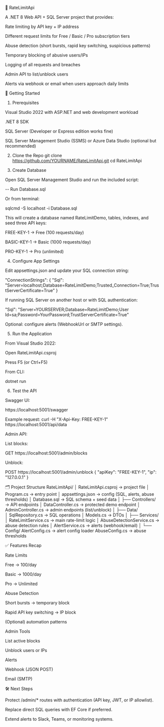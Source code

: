 📘 RateLimitApi

A .NET 8 Web API + SQL Server project that provides:

Rate limiting by API key + IP address

Different request limits for Free / Basic / Pro subscription tiers

Abuse detection (short bursts, rapid key switching, suspicious patterns)

Temporary blocking of abusive users/IPs

Logging of all requests and breaches

Admin API to list/unblock users

Alerts via webhook or email when users approach daily limits

🚀 Getting Started
1. Prerequisites

Visual Studio 2022
 with ASP.NET and web development workload

.NET 8 SDK

SQL Server (Developer or Express edition works fine)

SQL Server Management Studio (SSMS) or Azure Data Studio (optional but recommended)

2. Clone the Repo
git clone https://github.com/YOURNAME/RateLimitApi.git
cd RateLimitApi

3. Create Database

Open SQL Server Management Studio and run the included script:

-- Run Database.sql


Or from terminal:

sqlcmd -S localhost -i Database.sql


This will create a database named RateLimitDemo, tables, indexes, and seed three API keys:

FREE-KEY-1 → Free (100 requests/day)

BASIC-KEY-1 → Basic (1000 requests/day)

PRO-KEY-1 → Pro (unlimited)

4. Configure App Settings

Edit appsettings.json and update your SQL connection string:

"ConnectionStrings": {
  "Sql": "Server=localhost;Database=RateLimitDemo;Trusted_Connection=True;TrustServerCertificate=True"
}


If running SQL Server on another host or with SQL authentication:

"Sql": "Server=YOURSERVER;Database=RateLimitDemo;User Id=sa;Password=YourPassword;TrustServerCertificate=True"


Optional: configure alerts (WebhookUrl or SMTP settings).

5. Run the Application

From Visual Studio 2022:

Open RateLimitApi.csproj

Press F5 (or Ctrl+F5)

From CLI:

dotnet run

6. Test the API

Swagger UI:

https://localhost:5001/swagger

Example request:
curl -H "X-Api-Key: FREE-KEY-1" https://localhost:5001/api/data

Admin API:

List blocks:

GET https://localhost:5001/admin/blocks


Unblock:

POST https://localhost:5001/admin/unblock
{
  "apiKey": "FREE-KEY-1",
  "ip": "127.0.0.1"
}

🗂 Project Structure
RateLimitApi/
│   RateLimitApi.csproj      → project file
│   Program.cs               → entry point
│   appsettings.json         → config (SQL, alerts, abuse thresholds)
│   Database.sql             → SQL schema + seed data
│
├── Controllers/             → API endpoints
│   DataController.cs        → protected demo endpoint
│   AdminController.cs       → admin endpoints (list/unblock)
│
├── Data/                    
│   SqlRepository.cs         → SQL operations
│   Models.cs                → DTOs
│
├── Services/
│   RateLimitService.cs      → main rate-limit logic
│   AbuseDetectionService.cs → abuse detection rules
│   AlertService.cs          → alerts (webhook/email)
│
└── Config/
    AlertConfig.cs           → alert config loader
    AbuseConfig.cs           → abuse thresholds

✅ Features Recap

Rate Limits

Free → 100/day

Basic → 1000/day

Pro → Unlimited

Abuse Detection

Short bursts → temporary block

Rapid API key switching → IP block

(Optional) automation patterns

Admin Tools

List active blocks

Unblock users or IPs

Alerts

Webhook (JSON POST)

Email (SMTP)

🛠 Next Steps

Protect /admin/* routes with authentication (API key, JWT, or IP allowlist).

Replace direct SQL queries with EF Core if preferred.

Extend alerts to Slack, Teams, or monitoring systems.
